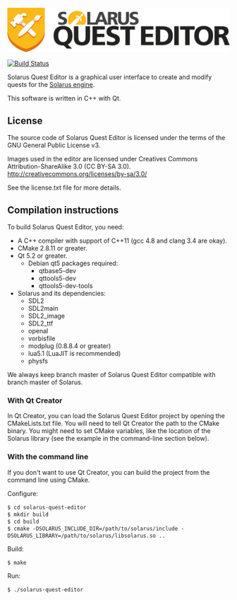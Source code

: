 ![Solarus Quest Editor logo](/images/solarus-quest-editor-github-readme-logo.png)

[![Build Status](https://travis-ci.org/christopho/solarus-quest-editor.svg?branch=master)](https://travis-ci.org/christopho/solarus-quest-editor)

Solarus Quest Editor is a graphical user interface to create and modify quests for the
[Solarus engine](https://github.com/christopho/solarus).

This software is written in C++ with Qt.

## License

The source code of Solarus Quest Editor is licensed under the terms of the
GNU General Public License v3.

Images used in the editor are licensed under
Creatives Commons Attribution-ShareAlike 3.0 (CC BY-SA 3.0).
http://creativecommons.org/licenses/by-sa/3.0/

See the license.txt file for more details.

## Compilation instructions

To build Solarus Quest Editor, you need:
- A C++ compiler with support of C++11 (gcc 4.8 and clang 3.4 are okay).
- CMake 2.8.11 or greater.
- Qt 5.2 or greater.
  - Debian qt5 packages required:
    - qtbase5-dev
    - qttools5-dev
    - qttools5-dev-tools
- Solarus and its dependencies:
  - SDL2
  - SDL2main
  - SDL2_image
  - SDL2_ttf
  - openal
  - vorbisfile
  - modplug (0.8.8.4 or greater)
  - lua5.1 (LuaJIT is recommended)
  - physfs

We always keep branch master of Solarus Quest Editor compatible with branch
master of Solarus.

### With Qt Creator

In Qt Creator, you can load the Solarus Quest Editor project by opening the
CMakeLists.txt file.
You will need to tell Qt Creator the path to the CMake binary.
You might need to set CMake variables, like the location of the Solarus library
(see the example in the command-line section below).

### With the command line

If you don't want to use Qt Creator, you can build the project from the
command line using CMake.

Configure:

    $ cd solarus-quest-editor
    $ mkdir build
    $ cd build
    $ cmake -DSOLARUS_INCLUDE_DIR=/path/to/solarus/include -DSOLARUS_LIBRARY=/path/to/solarus/libsolarus.so ..

Build:

    $ make

Run:

    $ ./solarus-quest-editor

